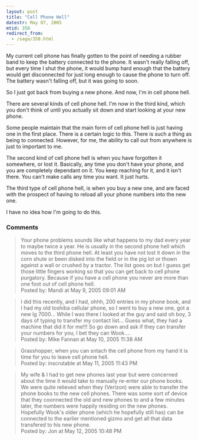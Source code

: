 ```yaml
---
layout: post
title: "Cell Phone Hell"
datestr: May 07, 2005
mtid: 358
redirect_from:
  - /saga/358.html
---
```


My current cell phone has finally gotten to the point of needing a rubber band to keep the battery connected to the phone.  It wasn't really falling off, but every time I shut the phone, it would bump hard enough that the battery would get disconnected for just long enough to cause the phone to turn off.  The battery wasn't falling off, but it was going to soon.

So I just got back from buying a new phone.  And now, I'm in cell phone hell.

There are several kinds of cell phone hell.  I'm now in the third kind, which you don't think of until you actually sit down and start looking at your new phone.

Some people maintain that the main form of cell phone hell is just having one in the first place.  There is a certain logic to this.  There is such a thing as being to connected.  However, for me, the ability to call out from anywhere is just to important to me.

The second kind of cell phone hell is when you have forgotten it somewhere, or lost it.  Basically, any time you don't have your phone, and you are completely dependant on it.  You keep reaching for it, and it isn't there.  You can't make calls any time you want.  It just hurts.

The third type of cell phone hell, is when you buy a new one, and are faced with the prospect of having to reload all your phone numbers into the new one.

I have <span class="reallyreallyreally">no idea</span> how I'm going to do this.

### Comments

<blockquote>
Your phone problems sounds like what happens to my dad every year to maybe twice a year.  He is usually in the second phone hell which moves to the third phone hell. At least you have not lost it down in the corn shute or been disked into the field or in the pig lot or thown against a wall or crushed by a tractor. The list goes on but I guess get those little fingers working so that you can get back to cell phone purgatory. Because if you have a cell phone you never are more than one foot out of cell phone hell. 

 
<div class="post-meta">Posted by: Mandi at May  9, 2005 09:01 AM</div> </blockquote>
<blockquote>
I did this recently, and I had, ohhh, 200 entries in my phone book, and I had my old toshiba cellular phone, so I went to buy a new one, got a new lg 7000...  While I was there I looked at the guy and said oh boy, 3 days of typing to transfer my contact list...  Guess what, they had a machine that did it for me!!!  So go down and ask if they can transfer your numbers for you, I bet they can Wook....
<div class="post-meta">Posted by: Mike Fannan at May 10, 2005 11:38 AM</div> </blockquote>
<blockquote>
Grasshopper, when you can sntach the cell phone from my hand it is time for you to leave cell phone hell.
<div class="post-meta">Posted by: inscrutable at May 11, 2005 11:43 PM</div> </blockquote>
<blockquote>
My wife & I had to get new phones last year but were concerned about the time it would take to manually re-enter our phone books.  We were quite relieved when they (Verizon) were able to transfer the phone books to the new cell phones.  There was some sort of device that they coonnected the old and new phones to and a few minutes later, the numbers were happily residing on the new phones.  Hopefully Wook's older phone (which he hopefully still has) can be connected to the earlier mentioned gizmo and get all that data transfered to his new phone.
<div class="post-meta">Posted by: Jon at May 12, 2005 10:48 PM</div> </blockquote>

